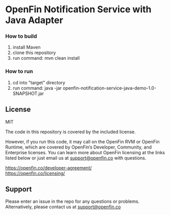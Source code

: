 # OpenFin Notification Service with Java Adapter

### How to build

1. install Maven
2. clone this repository 
3. run command: mvn clean install

### How to run

1. cd into "target" directory
2. run command: java -jar openfin-notification-service-java-demo-1.0-SNAPSHOT.jar

## License
MIT

The code in this repository is covered by the included license.

However, if you run this code, it may call on the OpenFin RVM or OpenFin Runtime, which are covered by OpenFin’s Developer, Community, and Enterprise licenses. You can learn more about OpenFin licensing at the links listed below or just email us at support@openfin.co with questions.

https://openfin.co/developer-agreement/ <br/>
https://openfin.co/licensing/

## Support
Please enter an issue in the repo for any questions or problems. Alternatively, please contact us at support@openfin.co 
